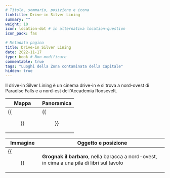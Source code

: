 ```yaml
---
# Titolo, sommario, posizione e icona
linktitle: Drive-in Silver Lining
summary: ""
weight: 10
icon: location-dot # in alternativa location-question
icon_pack: fas

# Metadata pagina
title: Drive-in Silver Lining
date: 2022-11-17
type: book # Non modificare
commentable: true
tags: "Luoghi della Zona contaminata della Capitale"
hidden: true
---
```



Il drive-in Silver Lining è un cinema drive-in e si trova a nord-ovest di Paradise Falls e a nord-est dell'Accademia Roosevelt.

| Mappa                                        | Panoramica                                        |
| -------------------------------------------- | ------------------------------------------------- |
| {{<figure src="Silver_Lining_DI_loc.webp">}} | {{<figure src="Fo3_Silver_Lining_DriveIn.webp">}} |

| Immagine                                                             | Oggetto e posizione                                                                        |
| -------------------------------------------------------------------- | ------------------------------------------------------------------------------------------ |
| {{<figure src="Silver_Lining_Drive-In_Grognak_the_barbarian.webp">}} | **Grognak il barbaro**, nella baracca a nord-ovest, in cima a una pila di libri sul tavolo |


